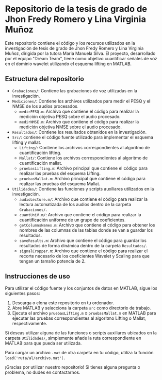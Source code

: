 # Repositorio de la tesis de grado de Jhon Fredy Romero y Lina Virginia Muñoz

Este repositorio contiene el código y los recursos utilizados en la investigación de tesis de grado de Jhon Fredy Romero y Lina Virginia Muñoz, dirigida por la tutora Maria Manuela Silva. El proyecto, desarrollado por el equipo "Dream Team", tiene como objetivo cuantificar señales de voz en el dominio wavelet utilizando el esquema lifting en MATLAB.

## Estructura del repositorio

- `Grabaciones/`: Contiene las grabaciones de voz utilizadas en la investigación.
- `Mediciones/`: Contiene los archivos utilizados para medir el PESQ y el NMSE de los audios procesados.
  - `medirPESQ.m`: Archivo que contiene el código para realizar la medición objetiva PESQ sobre el audio procesado.
  - `medirNMSE.m`: Archivo que contiene el código para realizar la medición objetiva NMSE sobre el audio procesado.
- `Resultados/`: Contiene los resultados obtenidos en la investigación.
- `Src/`: contiene el código fuente utilizado para implementar el esquema lifting y mallat.
  - `Lifting/`: Contiene los archivos correspondientes al algoritmo de cuantificación lifting.
  - `Mallat/`: Contiene los archivos correspondientes al algoritmo de cuantificación mallat.
  - `pruebasLifting.m`: Archivo principal que contiene el código para realizar las pruebas del esquema Lifting.
  - `pruebasMallat.m`: Archivo principal que contiene el código para realizar las pruebas del esquema Mallat.
- `Utilidades/`: Contiene las funciones y scripts auxiliares utilizados en la investigación.
  - `audioLecture.m/`: Archivo que contiene el código para realizar la lectura automatizada de los audios dentro de la carpeta `Grabaciones/`.
  - `cuantUniV.m/`: Archivo que contiene el código para realizar la cuantificación uniforme de un grupo de coeficientes.
  - `getColumnsNames.m`: Archivo que contiene el código para obtener los nombres de las columnas de las tablas donde se van a guardar los resultados.
  - `saveResults.m`: Archivo que contiene el código para guardar los resultados de forma dinámica dentro de la carpeta `Resultados/`.
  - `signalCropper.m`: Archivo que contiene el código para realizar el recorte necesario de los coeficientes Wavelet y Scaling para que tengan un tamaño potencia de 2.

## Instrucciones de uso

Para utilizar el código fuente y los conjuntos de datos en MATLAB, sigue los siguientes pasos:

1. Descarga o clona este repositorio en tu ordenador.
2. Abre MATLAB y selecciona la carpeta `src` como directorio de trabajo.
3. Ejecuta el archivo `pruebasLifting.m` o `pruebasMallat.m` en MATLAB para ejecutar las pruebas correspondientes al algoritmo Lifting o Mallat, respectivamente.

Si deseas utilizar alguna de las funciones o scripts auxiliares ubicados en la carpeta `Utilidades/`, simplemente añade la ruta correspondiente en MATLAB para que pueda ser utilizada.

Para cargar un archivo `.mat` de otra carpeta en tu código, utiliza la función `load('ruta/al/archivo.mat')`.

¡Gracias por utilizar nuestro repositorio! Si tienes alguna pregunta o problema, no dudes en contactarnos.


